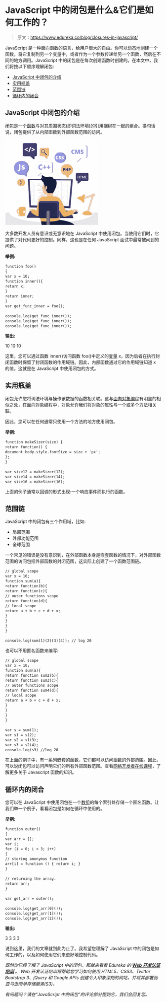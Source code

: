 # JavaScript 中的闭包是什么&它们是如何工作的？

> 原文：<https://www.edureka.co/blog/closures-in-javascript/>

JavaScript 是一种面向函数的语言，给用户很大的自由。你可以动态地创建一个函数，将它复制到另一个变量中，或者作为一个参数传递给另一个函数，然后在不同的地方调用。JavaScript 中的闭包是在每次创建函数时创建的。在本文中，我们将按以下顺序理解闭包:

*   [JavaScript 中闭包的介绍](#introduction)
*   [实用瓶盖](#practical)
*   [范围链](#scope)
*   [循环内的闭合](#closure)

## **JavaScript 中闭包的介绍**

闭包是一个[函数](https://www.edureka.co/blog/javascript-functions/)与对其周围状态(即词法环境)的引用捆绑在一起的组合。换句话说，闭包提供了从内部函数到外部函数范围的访问。

![coder - closures in javascript - edureka](img/ac47dc84654a17950c4c730389795e67.png)

大多数开发人员有意识或无意识地在 JavaScript 中使用闭包。当使用它们时，它提供了对代码更好的控制。同样，这也是在任何 JavaScript 面试中最常被问到的问题。

**举例:**

```
function foo()
{
var x = 10;
function inner(){
return x;
}
return inner;
}
var get_func_inner = foo();

console.log(get_func_inner());
console.log(get_func_inner());
console.log(get_func_inner());
```

**输出:**

10 10 10

这里，您可以通过函数 inner()访问函数 foo()中定义的[变量](https://www.edureka.co/blog/javascript-variable/) x，因为后者在执行封闭函数时保留了封闭函数的作用域链。因此，内部函数通过它的作用域链知道 x 的值。这就是在 JavaScript 中使用闭包的方式。

## **实用瓶盖**

闭包允许您将词法环境与操作该数据的函数相关联。这与[面向对象编程](https://www.edureka.co/blog/javascript-object/)有明显的相似之处，在面向对象编程中，对象允许我们将对象的属性与一个或多个方法相关联。

因此，您可以在任何通常只使用一个方法的地方使用闭包。

**举例:**

```
function makeSizer(size) {
return function() {
document.body.style.fontSize = size + 'px';
};
}

var size12 = makeSizer(12);
var size14 = makeSizer(14);
var size16 = makeSizer(16);
```

上面的例子通常以回调的形式出现:一个响应事件而执行的函数。

## **范围链**

JavaScript 中的闭包有三个作用域，比如:

*   局部范围
*   外部功能范围
*   全球范围

一个常见的错误是没有意识到，在外部函数本身是嵌套函数的情况下，对外部函数范围的访问包括外部函数的封闭范围，这实际上创建了一个函数范围链。

```
// global scope
var x = 10;
function sum(a){
return function(b){
return function(c){
// outer functions scope
return function(d){
// local scope
return a + b + c + d + x;
}
}
}
}

console.log(sum(1)(2)(3)(4)); // log 20
```

也可以不用匿名函数来编写:

```
// global scope
var x = 10;
function sum(a){
return function sum2(b){
return function sum3(c){
// outer functions scope
return function sum4(d){
// local scope
return a + b + c + d + x;
}
}
}
}

var s = sum(1);
var s1 = s(2);
var s2 = s1(3);
var s3 = s2(4);
console.log(s3) //log 20
```

在上面的例子中，有一系列嵌套的函数，它们都可以访问函数的外部范围。因此，可以说闭包可以访问声明它们的所有外部函数范围。查看[网络开发者在线课程](https://www.edureka.co/masters-program/full-stack-developer-training)，了解更多关于 Javascript 函数的知识。

## **循环内的闭合**

您可以在 JavaScript 中使用闭包在一个[数组](https://www.edureka.co/blog/javascript-array/)的每个索引处存储一个匿名函数。让我们举一个例子，看看闭包是如何在循环中使用的。

**举例:**

```
function outer()
{
var arr = [];
var i;
for (i = 0; i < 3; i++)
{
// storing anonymus function
arr[i] = function () { return i; }
}

// returning the array.
return arr;
}

var get_arr = outer();

console.log(get_arr[0]());
console.log(get_arr[1]());
console.log(get_arr[2]());
```

**输出:**

3 3 3 3

说到这里，我们的文章就到此为止了。我希望您理解了 JavaScript 中的闭包是如何工作的，以及如何使用它们来更好地控制代码。

*既然你已经了解了 JavaScript 中的闭包，那就来看看 Edureka 的 **[Web 开发认证培训](https://www.edureka.co/complete-web-developer)** 。* *Web 开发认证培训将帮助您学习如何使用 HTML5、CSS3、Twitter Bootstrap 3、jQuery 和 Google APIs 创建令人印象深刻的网站，并将其部署到亚马逊简单存储服务(S3)。*

*有问题吗？请在“JavaScript 中的闭包”的评论部分提到它，我们会回复您。*